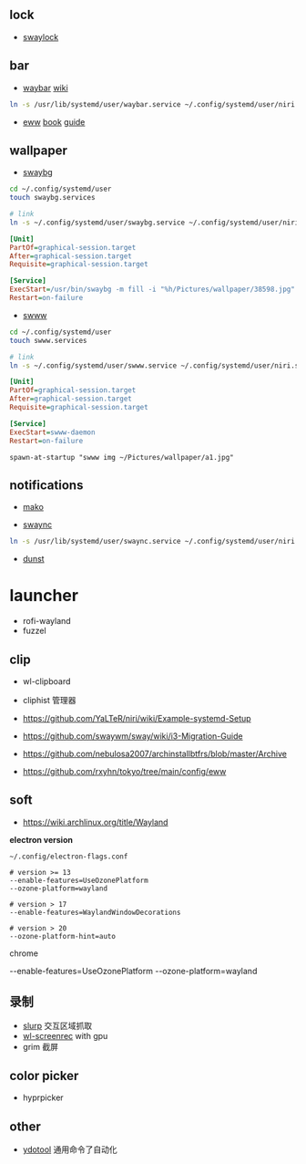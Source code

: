 
## lock

- [swaylock](https://github.com/swaywm/swaylock)

## bar

- [waybar](https://github.com/Alexays/Waybar) [wiki](https://github.com/Alexays/Waybar/wiki/)

```bash
ln -s /usr/lib/systemd/user/waybar.service ~/.config/systemd/user/niri.service.wants/
```

- [eww](https://github.com/elkowar/eww) [book](https://elkowar.github.io/eww/configuration.html) [guide](https://dharmx.is-a.dev/eww-powermenu/)


## wallpaper

- [swaybg](https://github.com/swaywm/swaybg)

```bash
cd ~/.config/systemd/user
touch swaybg.services

# link
ln -s ~/.config/systemd/user/swaybg.service ~/.config/systemd/user/niri.service.wants/
```

```ini
[Unit]
PartOf=graphical-session.target
After=graphical-session.target
Requisite=graphical-session.target

[Service]
ExecStart=/usr/bin/swaybg -m fill -i "%h/Pictures/wallpaper/38598.jpg"
Restart=on-failure
```

- [swww](https://github.com/LGFae/swww) 


```bash
cd ~/.config/systemd/user
touch swww.services

# link
ln -s ~/.config/systemd/user/swww.service ~/.config/systemd/user/niri.service.wants/
```

```ini
[Unit]
PartOf=graphical-session.target
After=graphical-session.target
Requisite=graphical-session.target

[Service]
ExecStart=swww-daemon
Restart=on-failure
```


```kdl
spawn-at-startup "swww img ~/Pictures/wallpaper/a1.jpg"
```


## notifications

- [mako](https://github.com/emersion/mako)

- [swaync](https://github.com/catppuccin/swaync) 

```bash
ln -s /usr/lib/systemd/user/swaync.service ~/.config/systemd/user/niri.service.wants/
```
- [dunst](https://github.com/dunst-project/dunst)

# launcher

- rofi-wayland
- fuzzel


## clip 

- wl-clipboard
- cliphist 管理器

- https://github.com/YaLTeR/niri/wiki/Example-systemd-Setup
- https://github.com/swaywm/sway/wiki/i3-Migration-Guide

- https://github.com/nebulosa2007/archinstallbtfrs/blob/master/Archive
- https://github.com/rxyhn/tokyo/tree/main/config/eww



## soft


- https://wiki.archlinux.org/title/Wayland

**electron version**

`~/.config/electron-flags.conf`

```
# version >= 13
--enable-features=UseOzonePlatform
--ozone-platform=wayland

# version > 17
--enable-features=WaylandWindowDecorations

# version > 20
--ozone-platform-hint=auto
```

chrome 

--enable-features=UseOzonePlatform
--ozone-platform=wayland


## 录制

- [slurp](https://github.com/emersion/slurp) 交互区域抓取
- [wl-screenrec](https://github.com/russelltg/wl-screenrec) with gpu
- grim 截屏

## color picker

- hyprpicker

## other

- [ydotool](https://github.com/ReimuNotMoe/ydotool) 通用命令了自动化
